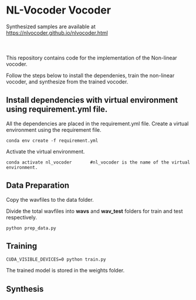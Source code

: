# NL-Vocoder Vocoder

Synthesized samples are available at https://nlvocoder.github.io/nlvocoder.html <br /><br /><br />
&nbsp;
&nbsp;
<br />
This repository contains code for the implementation of the Non-linear vocoder.

Follow the steps below to install the dependenies, train the non-linear vocoder, and synthesize from the trained vocoder.

## Install dependencies with virtual environment using requirement.yml file.

All the dependencies are placed in the requirement.yml file.
Create a virtual environment using the requirement file.
```
conda env create -f requirement.yml
```

Activate the virtual environment.
```
conda activate nl_vocoder       #nl_vocoder is the name of the virtual environment.
```

## Data Preparation
Copy the wavfiles to the data folder.

Divide the total wavfiles into **wavs** and **wav_test** folders for train and test respectively.
```
python prep_data.py
```

## Training
```
CUDA_VISIBLE_DEVICES=0 python train.py
```

The trained model is stored in the weights folder.


## Synthesis
